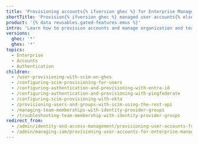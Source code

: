 ```yaml
---
title: 'Provisioning accounts{% ifversion ghec %} for Enterprise Managed Users{% else %} with SCIM{% endif %}'
shortTitle: 'Provision{% ifversion ghec %} managed user accounts{% else %} accounts with SCIM{% endif %}'
product: '{% data reusables.gated-features.emus %}'
intro: 'Learn how to provision accounts and manage organization and team membership for users{% ifversion ghec %} of your {% data variables.enterprise.prodname_emu_enterprise %}{% elsif ghes %} on {% data variables.location.product_location %}{% endif %}.'
versions:
  ghec: '*'
  ghes: '*'
topics:
  - Enterprise
  - Accounts
  - Authentication
children:
  - /user-provisioning-with-scim-on-ghes
  - /configuring-scim-provisioning-for-users
  - /configuring-authentication-and-provisioning-with-entra-id
  - /configuring-authentication-and-provisioning-with-pingfederate
  - /configuring-scim-provisioning-with-okta
  - /provisioning-users-and-groups-with-scim-using-the-rest-api
  - /managing-team-memberships-with-identity-provider-groups
  - /troubleshooting-team-membership-with-identity-provider-groups
redirect_from:
  - /admin/identity-and-access-management/provisioning-user-accounts-for-enterprise-managed-users
  - /admin/managing-iam/provisioning-user-accounts-for-enterprise-managed-users
---
```


